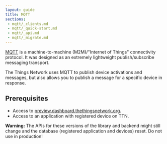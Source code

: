 ```yaml
---
layout: guide
title: MQTT
sections:
 - mqtt/_clients.md
 - mqtt/_quick-start.md
 - mqtt/_api.md
 - mqtt/_migrate.md
---
```


[MQTT](http://mqtt.org) is a machine-to-machine (M2M)/"Internet of Things" connectivity protocol. It was designed as an extremely lightweight publish/subscribe messaging transport.

The Things Network uses MQTT to publish device activations and messages, but also allows you to publish a message for a specific device in response.

## Prerequisites

* Access to [preview.dashboard.thethingsnetwork.org](https://preview.dashboard.thethingsnetwork.org/).
* Access to an application with registered device on TTN.

<div class="alert alert-danger"><strong>Warning:</strong> The APIs for these versions of the library and backend might still change and the database (registered application and devices) reset. Do not use in production!</div>